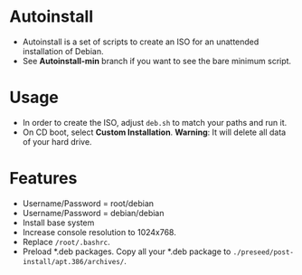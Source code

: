 Autoinstall
===========
* Autoinstall is a set of scripts to create an ISO for an unattended installation of Debian.
* See **Autoinstall-min** branch if you want to see the bare minimum script.

Usage
=====
* In order to create the ISO, adjust `deb.sh` to match your paths and run it.
* On CD boot, select **Custom Installation**. **Warning**: It will delete all data of your hard drive.

Features
========
* Username/Password = root/debian
* Username/Password = debian/debian
* Install base system
* Increase console resolution to 1024x768.
* Replace `/root/.bashrc`.
* Preload *.deb packages. Copy all your *.deb package to `./preseed/post-install/apt.386/archives/`.

